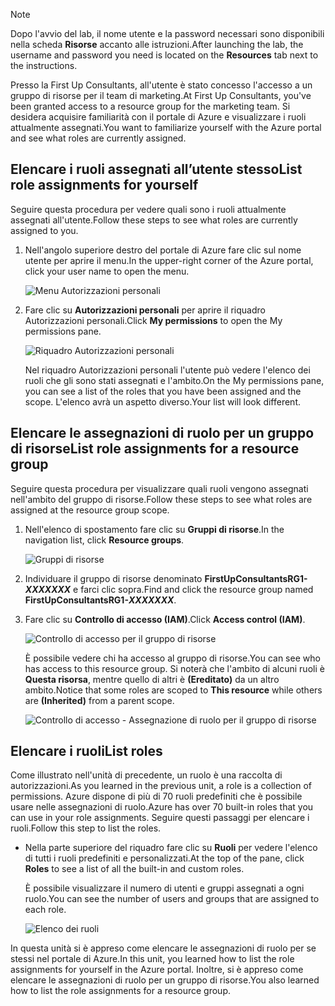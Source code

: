 > [!NOTE]
> <span data-ttu-id="e8418-101">Dopo l'avvio del lab, il nome utente e la password necessari sono disponibili nella scheda **Risorse** accanto alle istruzioni.</span><span class="sxs-lookup"><span data-stu-id="e8418-101">After launching the lab, the username and password you need is located on the **Resources** tab next to the instructions.</span></span>

<span data-ttu-id="e8418-102">Presso la First Up Consultants, all'utente è stato concesso l'accesso a un gruppo di risorse per il team di marketing.</span><span class="sxs-lookup"><span data-stu-id="e8418-102">At First Up Consultants, you've been granted access to a resource group for the marketing team.</span></span> <span data-ttu-id="e8418-103">Si desidera acquisire familiarità con il portale di Azure e visualizzare i ruoli attualmente assegnati.</span><span class="sxs-lookup"><span data-stu-id="e8418-103">You want to familiarize yourself with the Azure portal and see what roles are currently assigned.</span></span>

## <a name="list-role-assignments-for-yourself"></a><span data-ttu-id="e8418-104">Elencare i ruoli assegnati all’utente stesso</span><span class="sxs-lookup"><span data-stu-id="e8418-104">List role assignments for yourself</span></span>

<span data-ttu-id="e8418-105">Seguire questa procedura per vedere quali sono i ruoli attualmente assegnati all'utente.</span><span class="sxs-lookup"><span data-stu-id="e8418-105">Follow these steps to see what roles are currently assigned to you.</span></span>

1. <span data-ttu-id="e8418-106">Nell'angolo superiore destro del portale di Azure fare clic sul nome utente per aprire il menu.</span><span class="sxs-lookup"><span data-stu-id="e8418-106">In the upper-right corner of the Azure portal, click your user name to open the menu.</span></span>

    ![Menu Autorizzazioni personali](../media/4-my-permissions-menu.png)

1. <span data-ttu-id="e8418-108">Fare clic su **Autorizzazioni personali** per aprire il riquadro Autorizzazioni personali.</span><span class="sxs-lookup"><span data-stu-id="e8418-108">Click **My permissions** to open the My permissions pane.</span></span>

    ![Riquadro Autorizzazioni personali](../media/4-my-permissions-pane.png)

    <span data-ttu-id="e8418-110">Nel riquadro Autorizzazioni personali l'utente può vedere l'elenco dei ruoli che gli sono stati assegnati e l'ambito.</span><span class="sxs-lookup"><span data-stu-id="e8418-110">On the My permissions pane, you can see a list of the roles that you have been assigned and the scope.</span></span> <span data-ttu-id="e8418-111">L'elenco avrà un aspetto diverso.</span><span class="sxs-lookup"><span data-stu-id="e8418-111">Your list will look different.</span></span>

## <a name="list-role-assignments-for-a-resource-group"></a><span data-ttu-id="e8418-112">Elencare le assegnazioni di ruolo per un gruppo di risorse</span><span class="sxs-lookup"><span data-stu-id="e8418-112">List role assignments for a resource group</span></span>

<span data-ttu-id="e8418-113">Seguire questa procedura per visualizzare quali ruoli vengono assegnati nell'ambito del gruppo di risorse.</span><span class="sxs-lookup"><span data-stu-id="e8418-113">Follow these steps to see what roles are assigned at the resource group scope.</span></span>

1. <span data-ttu-id="e8418-114">Nell'elenco di spostamento fare clic su **Gruppi di risorse**.</span><span class="sxs-lookup"><span data-stu-id="e8418-114">In the navigation list, click **Resource groups**.</span></span>

   ![Gruppi di risorse](../media/4-resource-groups.png)

1. <span data-ttu-id="e8418-116">Individuare il gruppo di risorse denominato **FirstUpConsultantsRG1-_XXXXXXX_** e farci clic sopra.</span><span class="sxs-lookup"><span data-stu-id="e8418-116">Find and click the resource group named **FirstUpConsultantsRG1-_XXXXXXX_**.</span></span>

1. <span data-ttu-id="e8418-117">Fare clic su **Controllo di accesso (IAM)**.</span><span class="sxs-lookup"><span data-stu-id="e8418-117">Click **Access control (IAM)**.</span></span>

   ![Controllo di accesso per il gruppo di risorse](../media/4-resource-group-access-control.png)

    <span data-ttu-id="e8418-119">È possibile vedere chi ha accesso al gruppo di risorse.</span><span class="sxs-lookup"><span data-stu-id="e8418-119">You can see who has access to this resource group.</span></span> <span data-ttu-id="e8418-120">Si noterà che l'ambito di alcuni ruoli è **Questa risorsa**, mentre quello di altri è **(Ereditato)** da un altro ambito.</span><span class="sxs-lookup"><span data-stu-id="e8418-120">Notice that some roles are scoped to **This resource** while others are **(Inherited)** from a parent scope.</span></span>

   ![Controllo di accesso - Assegnazione di ruolo per il gruppo di risorse](../media/4-resource-group-role-assignment.png)

## <a name="list-roles"></a><span data-ttu-id="e8418-122">Elencare i ruoli</span><span class="sxs-lookup"><span data-stu-id="e8418-122">List roles</span></span>

<span data-ttu-id="e8418-123">Come illustrato nell'unità di precedente, un ruolo è una raccolta di autorizzazioni.</span><span class="sxs-lookup"><span data-stu-id="e8418-123">As you learned in the previous unit, a role is a collection of permissions.</span></span> <span data-ttu-id="e8418-124">Azure dispone di più di 70 ruoli predefiniti che è possibile usare nelle assegnazioni di ruolo.</span><span class="sxs-lookup"><span data-stu-id="e8418-124">Azure has over 70 built-in roles that you can use in your role assignments.</span></span> <span data-ttu-id="e8418-125">Seguire questi passaggi per elencare i ruoli.</span><span class="sxs-lookup"><span data-stu-id="e8418-125">Follow this step to list the roles.</span></span>

- <span data-ttu-id="e8418-126">Nella parte superiore del riquadro fare clic su **Ruoli** per vedere l'elenco di tutti i ruoli predefiniti e personalizzati.</span><span class="sxs-lookup"><span data-stu-id="e8418-126">At the top of the pane, click **Roles** to see a list of all the built-in and custom roles.</span></span>

   <span data-ttu-id="e8418-127">È possibile visualizzare il numero di utenti e gruppi assegnati a ogni ruolo.</span><span class="sxs-lookup"><span data-stu-id="e8418-127">You can see the number of users and groups that are assigned to each role.</span></span>

   ![Elenco dei ruoli](../media/4-roles-list.png)

<span data-ttu-id="e8418-129">In questa unità si è appreso come elencare le assegnazioni di ruolo per se stessi nel portale di Azure.</span><span class="sxs-lookup"><span data-stu-id="e8418-129">In this unit, you learned how to list the role assignments for yourself in the Azure portal.</span></span> <span data-ttu-id="e8418-130">Inoltre, si è appreso come elencare le assegnazioni di ruolo per un gruppo di risorse.</span><span class="sxs-lookup"><span data-stu-id="e8418-130">You also learned how to list the role assignments for a resource group.</span></span>